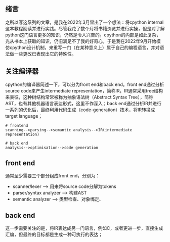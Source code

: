 ## 绪言

之所以写这系列的文章，是我在2022年3月冒出了一个想法：将cpython internal这本教程阅读并进行实践。尽管我花了数个月将书籍浏览并进行实操，但是对了解python这门语言更多的知识，仍然是令人兴奋的。cpython的内部是如此复杂，光从书本上获取的知识，仍旧满足不了我的好奇心，于是我在2022年9月开始模仿cpython设计机制，来重写一门（在某种意义上）属于自己的编程语言，并对语法做一些更改已表现出它的特殊性。

## 关注编译器

cpython的编译器简述一下，可以分为front end和back end。front end通过分析source code来产生intermediate representation，简称IR，IR通常采用tree结构来表征，这种树结构常常被称为抽象语法树（Abstract Syntax Tree），简称AST，也有其他机器语言表达形式，这里不作深入；back end通过分析IR并进行一系列的优化后，最终利用代码生成（code-generation）技术，将IR转换成target language；

```shell
# frontend
scanning-->parsing-->semantic analysis-->IR(intermediate representation)
```


```shell
# back end
analysis-->optimisation-->code generation
```

## front end
通常至少需要三个部分组成front end，分别为：

- scanner/lexer --> 用来将source code分解为tokens
- parser/syntax analyzer --> 构建AST
- semantic analyzer --> 类型检查、对象绑定、

## back end
这一步需要关注的是，将IR表达成另一门语言，例如C，或者更进一步，直接生成汇编，但最终的目标都是生成一种可执行的表达；